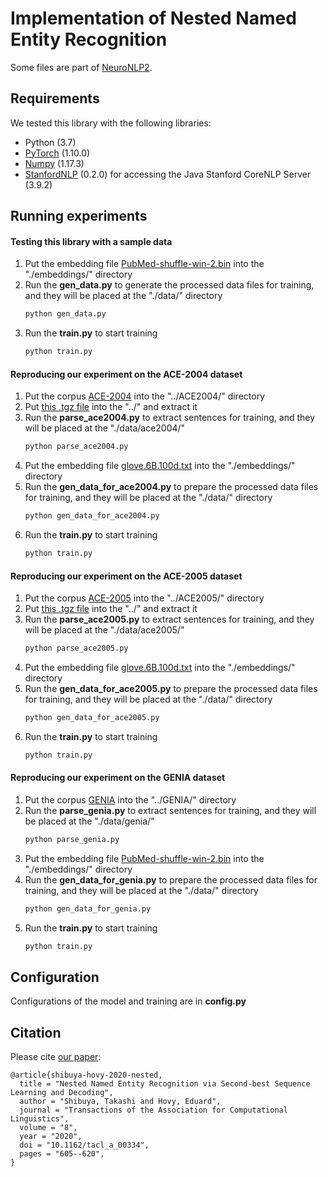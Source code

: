 # Implementation of Nested Named Entity Recognition

Some files are part of [NeuroNLP2](https://github.com/XuezheMax/NeuroNLP2).

## Requirements

We tested this library with the following libraries:

* Python (3.7)
* [PyTorch](https://github.com/pytorch/pytorch) (1.10.0)
* [Numpy](https://github.com/numpy/numpy) (1.17.3)
* [StanfordNLP](https://github.com/stanfordnlp/stanfordnlp) (0.2.0) for accessing the Java Stanford CoreNLP Server (3.9.2)

## Running experiments

#### Testing this library with a sample data

1. Put the embedding file [PubMed-shuffle-win-2.bin](https://github.com/cambridgeltl/BioNLP-2016) into the "./embeddings/" directory
2. Run the **gen_data.py** to generate the processed data files for training, and they will be placed at the "./data/" directory
   ```bash
   python gen_data.py
   ```
3. Run the **train.py** to start training
   ```bash
   python train.py
   ```

#### Reproducing our experiment on the ACE-2004 dataset

1. Put the corpus [ACE-2004](https://catalog.ldc.upenn.edu/LDC2005T09) into the "../ACE2004/" directory
2. Put [this .tgz file](http://www.statnlp.org/research/ie/code/statnlp-mentionextraction.v0.2.tgz) into the "../" and extract it
3. Run the **parse_ace2004.py** to extract sentences for training, and they will be placed at the "./data/ace2004/"
   ```bash
   python parse_ace2004.py
   ```
4. Put the embedding file [glove.6B.100d.txt](https://nlp.stanford.edu/projects/glove/) into the "./embeddings/" directory
5. Run the **gen_data_for_ace2004.py** to prepare the processed data files for training, and they will be placed at the "./data/" directory
   ```bash
   python gen_data_for_ace2004.py
   ```
6. Run the **train.py** to start training
   ```bash
   python train.py
   ```

#### Reproducing our experiment on the ACE-2005 dataset

1. Put the corpus [ACE-2005](https://catalog.ldc.upenn.edu/LDC2006T06) into the "../ACE2005/" directory
2. Put [this .tgz file](http://www.statnlp.org/research/ie/code/statnlp-mentionextraction.v0.2.tgz) into the "../" and extract it
3. Run the **parse_ace2005.py** to extract sentences for training, and they will be placed at the "./data/ace2005/"
   ```bash
   python parse_ace2005.py
   ```
4. Put the embedding file [glove.6B.100d.txt](https://nlp.stanford.edu/projects/glove/) into the "./embeddings/" directory
5. Run the **gen_data_for_ace2005.py** to prepare the processed data files for training, and they will be placed at the "./data/" directory
   ```bash
   python gen_data_for_ace2005.py
   ```
6. Run the **train.py** to start training
   ```bash
   python train.py
   ```

#### Reproducing our experiment on the GENIA dataset

1. Put the corpus [GENIA](http://www.geniaproject.org/genia-corpus/pos-annotation) into the "../GENIA/" directory
2. Run the **parse_genia.py** to extract sentences for training, and they will be placed at the "./data/genia/"
   ```bash
   python parse_genia.py
   ```
3. Put the embedding file [PubMed-shuffle-win-2.bin](https://github.com/cambridgeltl/BioNLP-2016) into the "./embeddings/" directory
4. Run the **gen_data_for_genia.py** to prepare the processed data files for training, and they will be placed at the "./data/" directory
   ```bash
   python gen_data_for_genia.py
   ```
5. Run the **train.py** to start training
   ```bash
   python train.py
   ```

## Configuration

Configurations of the model and training are in **config.py**

## Citation

Please cite [our paper](https://www.mitpressjournals.org/doi/full/10.1162/tacl_a_00334):

```
@article{shibuya-hovy-2020-nested,
  title = "Nested Named Entity Recognition via Second-best Sequence Learning and Decoding",
  author = "Shibuya, Takashi and Hovy, Eduard",
  journal = "Transactions of the Association for Computational Linguistics",
  volume = "8",
  year = "2020",
  doi = "10.1162/tacl_a_00334",
  pages = "605--620",
}
```
